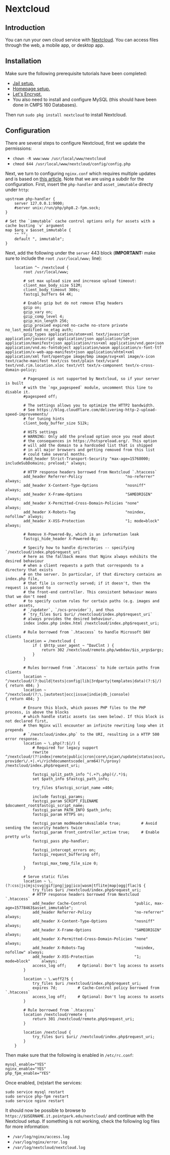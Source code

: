 # Nextcloud

## Introduction

You can run your own cloud service with [Nextcloud](https://nextcloud.com/). You can access files through the web, a mobile app, or desktop app.

## Installation

Make sure the following prerequisite tutorials have been completed:

- [Jail setup.](https://appliedcomputerscience.org/jail-setup)
- [Homepage setup.](https://appliedcomputerscience.org/homepage-setup)
- [Let's Encrypt.](https://appliedcomputerscience.org/lets-encrypt)
- You also need to install and configure MySQL (this should have been done in CMPS 160 Databases).

Then run `sudo pkg install nextcloud` to install Nextcloud.

## Configuration

There are several steps to configure Nextcloud, first we update the permissions:

- `chown -R www:www /usr/local/www/nextcloud`
- `chmod 644 /usr/local/www/nextcloud/config/config.php`

Next, we turn to configuring `nginx.conf` which requires multiple updates and is based on [this article](https://docs.nextcloud.com/server/latest/admin_manual/installation/nginx.html#nextcloud-in-a-subdir-of-the-nginx-webroot). Note that we are using a subdir for the configuration. First, insert the `php-handler` and `asset_immutable` directy under `http`:

```
upstream php-handler {
    server 127.0.0.1:9000;
    #server unix:/run/php/php8.2-fpm.sock;
}

# Set the `immutable` cache control options only for assets with a cache busting `v` argument
map $arg_v $asset_immutable {
    "" "";
    default ", immutable";
}
```

Next, add the following under the `server` 443 block (**IMPORTANT:** make sure to include the `root /usr/local/www;` line):

```
    location ^~ /nextcloud {
        root /usr/local/www;

        # set max upload size and increase upload timeout:
        client_max_body_size 512M;
        client_body_timeout 300s;
        fastcgi_buffers 64 4K;

        # Enable gzip but do not remove ETag headers
        gzip on;
        gzip_vary on;
        gzip_comp_level 4;
        gzip_min_length 256;
        gzip_proxied expired no-cache no-store private no_last_modified no_etag auth;
        gzip_types application/atom+xml text/javascript application/javascript application/json application/ld+json application/manifest+json application/rss+xml application/vnd.geo+json application/vnd.ms-fontobject application/wasm application/x-font-ttf application/x-web-app-manifest+json application/xhtml+xml application/xml font/opentype image/bmp image/svg+xml image/x-icon text/cache-manifest text/css text/plain text/vcard text/vnd.rim.location.xloc text/vtt text/x-component text/x-cross-domain-policy;

        # Pagespeed is not supported by Nextcloud, so if your server is built
        # with the `ngx_pagespeed` module, uncomment this line to disable it.
        #pagespeed off;

        # The settings allows you to optimize the HTTP2 bandwidth.
        # See https://blog.cloudflare.com/delivering-http-2-upload-speed-improvements/
        # for tuning hints
        client_body_buffer_size 512k;

        # HSTS settings
        # WARNING: Only add the preload option once you read about
        # the consequences in https://hstspreload.org/. This option
        # will add the domain to a hardcoded list that is shipped
        # in all major browsers and getting removed from this list
        # could take several months.
        #add_header Strict-Transport-Security "max-age=15768000; includeSubDomains; preload;" always;

        # HTTP response headers borrowed from Nextcloud `.htaccess`
        add_header Referrer-Policy                   "no-referrer"       always;
        add_header X-Content-Type-Options            "nosniff"           always;
        add_header X-Frame-Options                   "SAMEORIGIN"        always;
        add_header X-Permitted-Cross-Domain-Policies "none"              always;
        add_header X-Robots-Tag                      "noindex, nofollow" always;
        add_header X-XSS-Protection                  "1; mode=block"     always;

        # Remove X-Powered-By, which is an information leak
        fastcgi_hide_header X-Powered-By;

        # Specify how to handle directories -- specifying `/nextcloud/index.php$request_uri`
        # here as the fallback means that Nginx always exhibits the desired behaviour
        # when a client requests a path that corresponds to a directory that exists
        # on the server. In particular, if that directory contains an index.php file,
        # that file is correctly served; if it doesn't, then the request is passed to
        # the front-end controller. This consistent behaviour means that we don't need
        # to specify custom rules for certain paths (e.g. images and other assets,
        # `/updater`, `/ocs-provider`), and thus
        # `try_files $uri $uri/ /nextcloud/index.php$request_uri`
        # always provides the desired behaviour.
        index index.php index.html /nextcloud/index.php$request_uri;

        # Rule borrowed from `.htaccess` to handle Microsoft DAV clients
        location = /nextcloud {
            if ( $http_user_agent ~ ^DavClnt ) {
                return 302 /nextcloud/remote.php/webdav/$is_args$args;
            }
        }

        # Rules borrowed from `.htaccess` to hide certain paths from clients
        location ~ ^/nextcloud/(?:build|tests|config|lib|3rdparty|templates|data)(?:$|/)    { return 404; }
        location ~ ^/nextcloud/(?:\.|autotest|occ|issue|indie|db_|console)                  { return 404; }

        # Ensure this block, which passes PHP files to the PHP process, is above the blocks
        # which handle static assets (as seen below). If this block is not declared first,
        # then Nginx will encounter an infinite rewriting loop when it prepends
        # `/nextcloud/index.php` to the URI, resulting in a HTTP 500 error response.
        location ~ \.php(?:$|/) {
            # Required for legacy support
            rewrite ^/nextcloud/(?!index|remote|public|cron|core\/ajax\/update|status|ocs\/v[12]|updater\/.+|ocs-provider\/.+|.+\/richdocumentscode(_arm64)?\/proxy) /nextcloud/index.php$request_uri;

            fastcgi_split_path_info ^(.+?\.php)(/.*)$;
            set $path_info $fastcgi_path_info;

            try_files $fastcgi_script_name =404;

            include fastcgi_params;
            fastcgi_param SCRIPT_FILENAME $document_root$fastcgi_script_name;
            fastcgi_param PATH_INFO $path_info;
            fastcgi_param HTTPS on;

            fastcgi_param modHeadersAvailable true;         # Avoid sending the security headers twice
            fastcgi_param front_controller_active true;     # Enable pretty urls
            fastcgi_pass php-handler;

            fastcgi_intercept_errors on;
            fastcgi_request_buffering off;

            fastcgi_max_temp_file_size 0;
        }

        # Serve static files
        location ~ \.(?:css|js|mjs|svg|gif|png|jpg|ico|wasm|tflite|map|ogg|flac)$ {
            try_files $uri /nextcloud/index.php$request_uri;
            # HTTP response headers borrowed from Nextcloud `.htaccess`
            add_header Cache-Control                     "public, max-age=15778463$asset_immutable";
            add_header Referrer-Policy                   "no-referrer"       always;
            add_header X-Content-Type-Options            "nosniff"           always;
            add_header X-Frame-Options                   "SAMEORIGIN"        always;
            add_header X-Permitted-Cross-Domain-Policies "none"              always;
            add_header X-Robots-Tag                      "noindex, nofollow" always;
            add_header X-XSS-Protection                  "1; mode=block"     always;
            access_log off;     # Optional: Don't log access to assets
        }

        location ~ \.woff2?$ {
            try_files $uri /nextcloud/index.php$request_uri;
            expires 7d;         # Cache-Control policy borrowed from `.htaccess`
            access_log off;     # Optional: Don't log access to assets
        }

        # Rule borrowed from `.htaccess`
        location /nextcloud/remote {
            return 301 /nextcloud/remote.php$request_uri;
        }

        location /nextcloud {
            try_files $uri $uri/ /nextcloud/index.php$request_uri;
        }
    }
```

Then make sure that the following is enabled in `/etc/rc.conf`:

```
mysql_enable="YES"
nginx_enable="YES"
php_fpm_enable="YES"
```

Once enabled, (re)start the services:

```
sudo service mysql restart
sudo service php-fpm restart
sudo service nginx restart
```

It should now be possible to browse to `https://$USERNAME.it.pointpark.edu/nextcloud/` and continue with the Nextcloud setup. If something is not working, check the following log files for more information:

- `/var/log/nginx/access.log`
- `/var/log/nginx/error.log`
- `/var/log/nextcloud/nextcloud.log`
